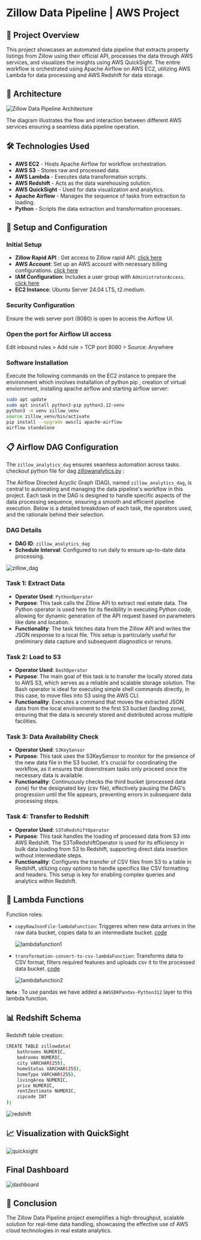 # Zillow Data Pipeline | AWS Project

## 🚀 Project Overview
This project showcases an automated data pipeline that extracts property listings from Zillow using their official API, processes the data through AWS services, and visualizes the insights using AWS QuickSight. The entire workflow is orchestrated using Apache Airflow on AWS EC2, utilizing AWS Lambda for data processing and AWS Redshift for data storage.

## 📐 Architecture
![Zillow Data Pipeline Architecture](https://github.com/MJshah001/Zillow-Data-Analytics/blob/main/ZIllow%20Data%20Pipeline%20Project%20Architecture.jpg)

The diagram illustrates the flow and interaction between different AWS services ensuring a seamless data pipeline operation.

## 🛠 Technologies Used
- **AWS EC2** - Hosts Apache Airflow for workflow orchestration.
- **AWS S3** - Stores raw and processed data.
- **AWS Lambda** - Executes data transformation scripts.
- **AWS Redshift** - Acts as the data warehousing solution.
- **AWS QuickSight** - Used for data visualization and analytics.
- **Apache Airflow** - Manages the sequence of tasks from extraction to loading.
- **Python** - Scripts the data extraction and transformation processes.

## 🔧 Setup and Configuration
### Initial Setup
- **Zillow Rapid API** : Get access to Zillow rapid API. [click here](https://rapidapi.com/s.mahmoud97/api/zillow56)
- **AWS Account**: Set up an AWS account with necessary billing configurations. [click here](https://signin.aws.amazon.com/signup?request_type=register)
- **IAM Configuration**: Includes a user group with `AdministratorAccess`. [click here](https://github.com/MJshah001/Zillow-Data-Analytics/blob/main/Resources/IAM%20config%20screenshots.docx)
- **EC2 Instance**: Ubuntu Server 24.04 LTS, t2.medium.

### Security Configuration
Ensure the web server port (8080) is open to access the Airflow UI.

### Open the port for Airflow UI access
Edit inbound rules > Add rule > TCP port 8080 > Source: Anywhere


### Software Installation
Execute the following commands on the EC2 instance to prepare the environment which involves installation of python pip , creation of virtual enviornment, installing apache airflow and starting airflow server:
```bash
sudo apt update
sudo apt install python3-pip python3.12-venv
python3 -m venv zillow_venv
source zillow_venv/bin/activate
pip install --upgrade awscli apache-airflow
airflow standalone
```

## 📋 Airflow DAG Configuration
The `zillow_analytics_dag` ensures seamless automation across tasks. checkout python file for dag [zillowanalytics.py](https://github.com/MJshah001/Zillow-Data-Analytics/blob/main/zillowanalytics.py) :

The Airflow Directed Acyclic Graph (DAG), named `zillow_analytics_dag`, is central to automating and managing the data pipeline's workflow in this project. Each task in the DAG is designed to handle specific aspects of the data processing sequence, ensuring a smooth and efficient pipeline execution. Below is a detailed breakdown of each task, the operators used, and the rationale behind their selection.

### DAG Details
- **DAG ID**: `zillow_analytics_dag`
- **Schedule Interval**: Configured to run daily to ensure up-to-date data processing.

![zillow_dag](https://github.com/MJshah001/Zillow-Data-Analytics/blob/main/Resources/dag_zillow.png)

### Task 1: Extract Data
- **Operator Used**: `PythonOperator`
- **Purpose**: This task calls the Zillow API to extract real estate data. The Python operator is used here for its flexibility in executing Python code, allowing for dynamic generation of the API request based on parameters like date and location.
- **Functionality**: The task fetches data from the Zillow API and writes the JSON response to a local file. This setup is particularly useful for preliminary data capture and subsequent diagnostics or reruns.

### Task 2: Load to S3
- **Operator Used**: `BashOperator`
- **Purpose**: The main goal of this task is to transfer the locally stored data to AWS S3, which serves as a reliable and scalable storage solution. The Bash operator is ideal for executing simple shell commands directly, in this case, to move files into S3 using the AWS CLI.
- **Functionality**: Executes a command that moves the extracted JSON data from the local environment to the first S3 bucket (landing zone), ensuring that the data is securely stored and distributed across multiple facilities.

### Task 3: Data Availability Check
- **Operator Used**: `S3KeySensor`
- **Purpose**: This task uses the S3KeySensor to monitor for the presence of the new data file in the S3 bucket. It's crucial for coordinating the workflow, as it ensures that downstream tasks only proceed once the necessary data is available.
- **Functionality**: Continuously checks the third bucket (processed data zone) for the designated key (csv file), effectively pausing the DAG's progression until the file appears, preventing errors in subsequent data processing steps.

### Task 4: Transfer to Redshift
- **Operator Used**: `S3ToRedshiftOperator`
- **Purpose**: This task handles the loading of processed data from S3 into AWS Redshift. The S3ToRedshiftOperator is used for its efficiency in bulk data loading from S3 to Redshift, supporting direct data insertion without intermediate steps.
- **Functionality**: Configures the transfer of CSV files from S3 to a table in Redshift, utilizing copy options to handle specifics like CSV formatting and headers. This setup is key for enabling complex queries and analytics within Redshift.


## 🔄 Lambda Functions
Function roles:
- `copyRawJsonFile-lambdaFunction`: Triggeres when new data arrives in the raw data bucket, copies data to an intermediate bucket.
[code](https://github.com/MJshah001/Zillow-Data-Analytics/blob/main/copyRawJsonFile-lambdaFunction.py)
  
  ![lambdafunction1](https://github.com/MJshah001/Zillow-Data-Analytics/blob/main/Resources/copyrawjsonlambdafunction.png)
  
- `transformation-convert-to-csv-lambdaFunction`: Transforms data to CSV format, filters required features and uploads csv it to the processed data bucket.
[code](https://github.com/MJshah001/Zillow-Data-Analytics/blob/main/transformation-convert-to-csv-lambdaFunction.py)
  
  ![lambdafunction2](https://github.com/MJshah001/Zillow-Data-Analytics/blob/main/Resources/converttocsvlambdafunction.png)

**`Note`** : To use pandas we have added a `AWSSDKPandas-Python312` layer to this lambda function.

## 📊 Redshift Schema

Redshift table creation:
```bash
CREATE TABLE zillowdata(
    bathrooms NUMERIC,
    bedrooms NUMERIC,
    city VARCHAR(255),
    homeStatus VARCHAR(255),
    homeType VARCHAR(255),
    livingArea NUMERIC,
    price NUMERIC,
    rentZestimate NUMERIC,
    zipcode INT
);
```
![redshift](https://github.com/MJshah001/Zillow-Data-Analytics/blob/main/Resources/redshitqueryinterface.png)

## 📈 Visualization with QuickSight

![quicksight](https://github.com/MJshah001/Zillow-Data-Analytics/blob/main/Resources/zillow%20ss1%20.png)

## Final Dashboard
![dashboard](https://github.com/MJshah001/Zillow-Data-Analytics/blob/main/Resources/Quicksight_Dashboard.png)

## 📝 Conclusion
The Zillow Data Pipeline project exemplifies a high-throughput, scalable solution for real-time data handling, showcasing the effective use of AWS cloud technologies in real estate analytics.


